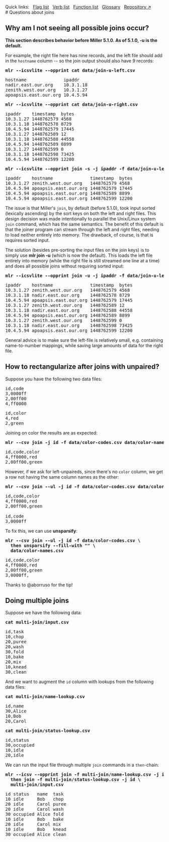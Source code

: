 <!---  PLEASE DO NOT EDIT DIRECTLY. EDIT THE .md.in FILE PLEASE. --->
<div>
<span class="quicklinks">
Quick links:
&nbsp;
<a class="quicklink" href="../reference-main-flag-list/index.html">Flag list</a>
&nbsp;
<a class="quicklink" href="../reference-verbs/index.html">Verb list</a>
&nbsp;
<a class="quicklink" href="../reference-dsl-builtin-functions/index.html">Function list</a>
&nbsp;
<a class="quicklink" href="../glossary/index.html">Glossary</a>
&nbsp;
<a class="quicklink" href="https://github.com/johnkerl/miller" target="_blank">Repository ↗</a>
</span>
</div>
# Questions about joins

## Why am I not seeing all possible joins occur?

**This section describes behavior before Miller 5.1.0. As of 5.1.0, -u is the default.**

For example, the right file here has nine records, and the left file should add in the `hostname` column -- so the join output should also have 9 records:

<pre class="pre-highlight-in-pair">
<b>mlr --icsvlite --opprint cat data/join-u-left.csv</b>
</pre>
<pre class="pre-non-highlight-in-pair">
hostname              ipaddr
nadir.east.our.org    10.3.1.18
zenith.west.our.org   10.3.1.27
apoapsis.east.our.org 10.4.5.94
</pre>

<pre class="pre-highlight-in-pair">
<b>mlr --icsvlite --opprint cat data/join-u-right.csv</b>
</pre>
<pre class="pre-non-highlight-in-pair">
ipaddr    timestamp  bytes
10.3.1.27 1448762579 4568
10.3.1.18 1448762578 8729
10.4.5.94 1448762579 17445
10.3.1.27 1448762589 12
10.3.1.18 1448762588 44558
10.4.5.94 1448762589 8899
10.3.1.27 1448762599 0
10.3.1.18 1448762598 73425
10.4.5.94 1448762599 12200
</pre>

<pre class="pre-highlight-in-pair">
<b>mlr --icsvlite --opprint join -s -j ipaddr -f data/join-u-left.csv data/join-u-right.csv</b>
</pre>
<pre class="pre-non-highlight-in-pair">
ipaddr    hostname              timestamp  bytes
10.3.1.27 zenith.west.our.org   1448762579 4568
10.4.5.94 apoapsis.east.our.org 1448762579 17445
10.4.5.94 apoapsis.east.our.org 1448762589 8899
10.4.5.94 apoapsis.east.our.org 1448762599 12200
</pre>

The issue is that Miller's `join`, by default (before 5.1.0), took input sorted (lexically ascending) by the sort keys on both the left and right files.  This design decision was made intentionally to parallel the Unix/Linux system `join` command, which has the same semantics. The benefit of this default is that the joiner program can stream through the left and right files, needing to load neither entirely into memory. The drawback, of course, is that is requires sorted input.

The solution (besides pre-sorting the input files on the join keys) is to simply use **mlr join -u** (which is now the default). This loads the left file entirely into memory (while the right file is still streamed one line at a time) and does all possible joins without requiring sorted input:

<pre class="pre-highlight-in-pair">
<b>mlr --icsvlite --opprint join -u -j ipaddr -f data/join-u-left.csv data/join-u-right.csv</b>
</pre>
<pre class="pre-non-highlight-in-pair">
ipaddr    hostname              timestamp  bytes
10.3.1.27 zenith.west.our.org   1448762579 4568
10.3.1.18 nadir.east.our.org    1448762578 8729
10.4.5.94 apoapsis.east.our.org 1448762579 17445
10.3.1.27 zenith.west.our.org   1448762589 12
10.3.1.18 nadir.east.our.org    1448762588 44558
10.4.5.94 apoapsis.east.our.org 1448762589 8899
10.3.1.27 zenith.west.our.org   1448762599 0
10.3.1.18 nadir.east.our.org    1448762598 73425
10.4.5.94 apoapsis.east.our.org 1448762599 12200
</pre>

General advice is to make sure the left-file is relatively small, e.g. containing name-to-number mappings, while saving large amounts of data for the right file.

## How to rectangularize after joins with unpaired?

Suppose you have the following two data files:

<pre class="pre-non-highlight-non-pair">
id,code
3,0000ff
2,00ff00
4,ff0000
</pre>

<pre class="pre-non-highlight-non-pair">
id,color
4,red
2,green
</pre>

Joining on color the results are as expected:

<pre class="pre-highlight-in-pair">
<b>mlr --csv join -j id -f data/color-codes.csv data/color-names.csv</b>
</pre>
<pre class="pre-non-highlight-in-pair">
id,code,color
4,ff0000,red
2,00ff00,green
</pre>

However, if we ask for left-unpaireds, since there's no `color` column, we get a row not having the same column names as the other:

<pre class="pre-highlight-in-pair">
<b>mlr --csv join --ul -j id -f data/color-codes.csv data/color-names.csv</b>
</pre>
<pre class="pre-non-highlight-in-pair">
id,code,color
4,ff0000,red
2,00ff00,green

id,code
3,0000ff
</pre>

To fix this, we can use **unsparsify**:

<pre class="pre-highlight-in-pair">
<b>mlr --csv join --ul -j id -f data/color-codes.csv \</b>
<b>  then unsparsify --fill-with "" \</b>
<b>  data/color-names.csv</b>
</pre>
<pre class="pre-non-highlight-in-pair">
id,code,color
4,ff0000,red
2,00ff00,green
3,0000ff,
</pre>

Thanks to @aborruso for the tip!

## Doing multiple joins

Suppose we have the following data:

<pre class="pre-highlight-in-pair">
<b>cat multi-join/input.csv</b>
</pre>
<pre class="pre-non-highlight-in-pair">
id,task
10,chop
20,puree
20,wash
30,fold
10,bake
20,mix
10,knead
30,clean
</pre>

And we want to augment the `id` column with lookups from the following data files:

<pre class="pre-highlight-in-pair">
<b>cat multi-join/name-lookup.csv</b>
</pre>
<pre class="pre-non-highlight-in-pair">
id,name
30,Alice
10,Bob
20,Carol
</pre>

<pre class="pre-highlight-in-pair">
<b>cat multi-join/status-lookup.csv</b>
</pre>
<pre class="pre-non-highlight-in-pair">
id,status
30,occupied
10,idle
20,idle
</pre>

We can run the input file through multiple `join` commands in a `then`-chain:

<pre class="pre-highlight-in-pair">
<b>mlr --icsv --opprint join -f multi-join/name-lookup.csv -j id \</b>
<b>  then join -f multi-join/status-lookup.csv -j id \</b>
<b>  multi-join/input.csv</b>
</pre>
<pre class="pre-non-highlight-in-pair">
id status   name  task
10 idle     Bob   chop
20 idle     Carol puree
20 idle     Carol wash
30 occupied Alice fold
10 idle     Bob   bake
20 idle     Carol mix
10 idle     Bob   knead
30 occupied Alice clean
</pre>
